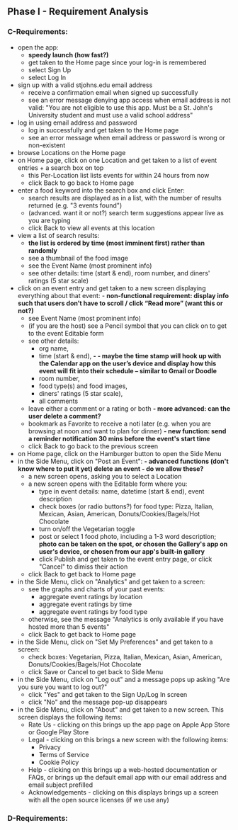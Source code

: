 ## Phase I - Requirement Analysis

### C-Requirements:
* open the app:
  * **speedy launch (how fast?)**
  * get taken to the Home page since your log-in is remembered
  * select Sign Up
  * select Log In
* sign up with a valid stjohns.edu email address
  * receive a confirmation email when signed up successfully
  * see an error message denying app access when email address is not valid: "You are not eligible to use this app. Must be a St. John's University student and must use a valid school address"
* log in using email address and password
  * log in successfully and get taken to the Home page
  * see an error message when email address or password is wrong or non-existent
* browse Locations on the Home page
* on Home page, click on one Location and get taken to a list of event entries + a search box on top
  * this Per-Location list lists events for within 24 hours from now
  * click Back to go back to Home page
* enter a food keyword into the search box and click Enter:
  * search results are displayed as in a list, with the number of results returned (e.g. "3 events found")
  * (advanced. want it or not?) search term suggestions appear live as you are typing
  * click Back to view all events at this location
* view a list of search results:
  * **the list is ordered by time (most imminent first) rather than randomly**
  * see a thumbnail of the food image
  * see the Event Name (most prominent info)
  * see other details: time (start & end), room number, and diners' ratings (5 star scale)
* click on an event entry and get taken to a new screen displaying everything about that event: - **non-functional requirement: display info such that users don’t have to scroll / click “Read more” (want this or not?)**
  * see Event Name (most prominent info)
  * (if you are the host) see a Pencil symbol that you can click on to get to the event Editable form 
  * see other details: 
    * org name, 
    * time (start & end), **- - maybe the time stamp will hook up with the Calendar app on the user’s device and display how this event will fit into their schedule – similar to Gmail or Doodle**
    * room number, 
    * food type(s) and food images,
    * diners' ratings (5 star scale), 
    * all comments
  * leave either a comment or a rating or both **- more advanced: can the user delete a comment?**
  * bookmark as Favorite to receive a noti later (e.g. when you are browsing at noon and want to plan for dinner) **- new function: send a reminder notification 30 mins before the event's start time**
  * click Back to go back to the previous screen
* on Home page, click on the Hamburger button to open the Side Menu
* in the Side Menu, click on "Post an Event": **- advanced functions (don't know where to put it yet) delete an event - do we allow these?**
  * a new screen opens, asking you to select a Location
  * a new screen opens with the Editable form where you:
    * type in event details: name, datetime (start & end), event description
    * check boxes (or radio buttons?) for food type: Pizza, Italian, Mexican, Asian, American, Donuts/Cookies/Bagels/Hot Chocolate
    * turn on/off the Vegetarian toggle
    * post or select 1 food photo, including a 1-3 word description; **photo can be taken on the spot, or chosen the Gallery's app on user's device, or chosen from our app's built-in gallery**
    * click Publish and get taken to the event entry page, or click "Cancel" to dimiss their action
  * click Back to get back to Home page
* in the Side Menu, click on "Analytics" and get taken to a screen:
  * see the graphs and charts of your past events:
    * aggregate event ratings by location
    * aggregate event ratings by time
    * aggregate event ratings by food type
  * otherwise, see the message "Analytics is only available if you have hosted more than 5 events"
  * click Back to get back to Home page
* in the Side Menu, click on "Set My Preferences" and get taken to a screen:
  * check boxes: Vegetarian, Pizza, Italian, Mexican, Asian, American, Donuts/Cookies/Bagels/Hot Chocolate
  * click Save or Cancel to get back to Side Menu
* in the Side Menu, click on "Log out" and a message pops up asking "Are you sure you want to log out?"
  * click "Yes" and get taken to the Sign Up/Log In screen
  * click "No" and the message pop-up disappears
* in the Side Menu, click on "About" and get taken to a new screen. This screen displays the following items:
  * Rate Us - clicking on this brings up the app page on Apple App Store or Google Play Store
  * Legal - clicking on this brings a new screen with the following items:
    * Privacy
    * Terms of Service
    * Cookie Policy
  * Help - clicking on this brings up a web-hosted documentation or FAQs, or brings up the default email app with our email address and email subject prefilled
  * Acknowledgements - clicking on this displays brings up a screen with all the open source licenses (if we use any)
  
### D-Requirements:
